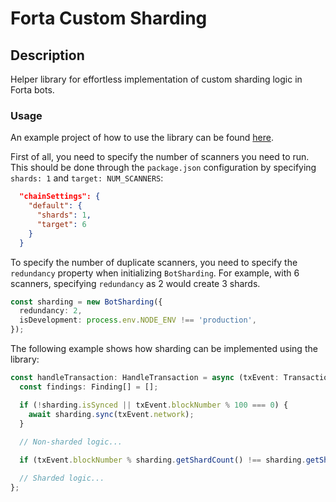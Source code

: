 # Forta Custom Sharding

## Description

Helper library for effortless implementation of custom sharding logic in Forta bots.

### Usage
An example project of how to use the library can be found [here](./example).

First of all, you need to specify the number of scanners you need to run.
This should be done through the `package.json` configuration by specifying `shards: 1` and `target: NUM_SCANNERS`:

```json
  "chainSettings": {
    "default": {
      "shards": 1,
      "target": 6
    }
  }
```

To specify the number of duplicate scanners, you need to specify the `redundancy` property when initializing `BotSharding`.
For example, with 6 scanners, specifying `redundancy` as 2 would create 3 shards.

```ts
const sharding = new BotSharding({
  redundancy: 2,
  isDevelopment: process.env.NODE_ENV !== 'production',
});
```

The following example shows how sharding can be implemented using the library:

```ts
const handleTransaction: HandleTransaction = async (txEvent: TransactionEvent) => {
  const findings: Finding[] = [];

  if (!sharding.isSynced || txEvent.blockNumber % 100 === 0) {
    await sharding.sync(txEvent.network);
  }
  
  // Non-sharded logic...

  if (txEvent.blockNumber % sharding.getShardCount() !== sharding.getShardIndex()) return findings;

  // Sharded logic...
};
```
